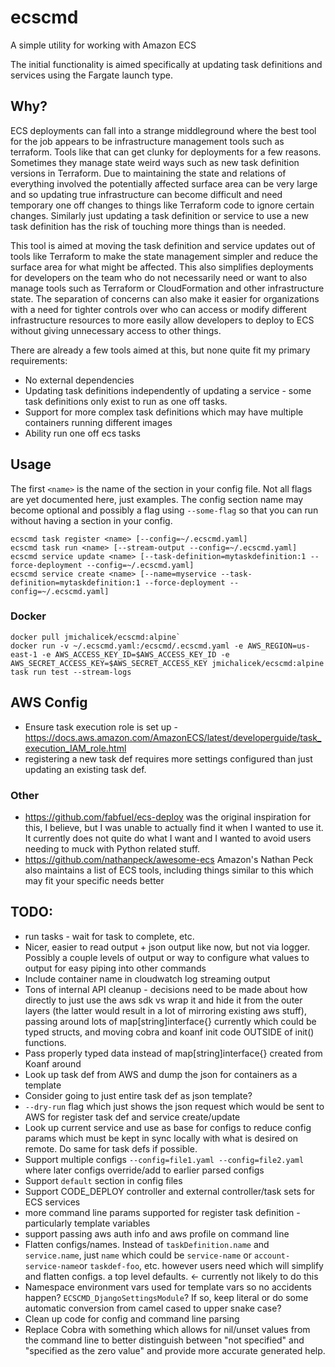 # ecscmd
A simple utility for working with Amazon ECS

The initial functionality is aimed specifically at updating task definitions and services using the Fargate launch type.

## Why?
ECS deployments can fall into a strange middleground where the best tool for the job appears to be infrastructure management tools such as terraform. Tools like that can get clunky for deployments for a few reasons. Sometimes they manage state weird ways such as new task definition versions in Terraform. Due to maintaining the state and relations of everything involved the potentially affected surface area can be very large and so updating true infrastructure can become difficult and need temporary one off changes to things like Terraform code to ignore certain changes. Similarly just updating a task definition or service to use a new task definition has the risk of touching more things than is needed.

This tool is aimed at moving the task definition and service updates out of tools like Terraform to make the state management simpler and reduce the surface area for what might be affected. This also simplifies deployments for developers on the team who do not necessarily need or want to also manage tools such as Terraform or CloudFormation and other infrastructure state. The separation of concerns can also make it easier for organizations with a need for tighter controls over who can access or modify different infrastructure resources to more easily allow developers to deploy to ECS without giving unnecessary access to other things.

There are already a few tools aimed at this, but none quite fit my primary requirements:
* No external dependencies
* Updating task definitions independently of updating a service - some task definitions only exist to run as one off tasks.
* Support for more complex task definitions which may have multiple containers running different images
* Ability run one off ecs tasks

## Usage
The first `<name>` is the name of the section in your config file. Not all flags are yet documented here, just examples. The config section name may become optional and possibly a flag using `--some-flag` so that you can run without having a section in your config.
```
ecscmd task register <name> [--config=~/.ecscmd.yaml]
ecscmd task run <name> [--stream-output --config=~/.ecscmd.yaml]
ecscmd service update <name> [--task-definition=mytaskdefinition:1 --force-deployment --config=~/.ecscmd.yaml]
ecscmd service create <name> [--name=myservice --task-definition=mytaskdefinition:1 --force-deployment --config=~/.ecscmd.yaml]
```

### Docker

```
docker pull jmichalicek/ecscmd:alpine`
docker run -v ~/.ecscmd.yaml:/ecscmd/.ecscmd.yaml -e AWS_REGION=us-east-1 -e AWS_ACCESS_KEY_ID=$AWS_ACCESS_KEY_ID -e AWS_SECRET_ACCESS_KEY=$AWS_SECRET_ACCESS_KEY jmichalicek/ecscmd:alpine task run test --stream-logs
```


## AWS Config
* Ensure task execution role is set up - https://docs.aws.amazon.com/AmazonECS/latest/developerguide/task_execution_IAM_role.html
* registering a new task def requires more settings configured than just updating an existing task def.


### Other
* https://github.com/fabfuel/ecs-deploy was the original inspiration for this, I believe, but I was unable to actually find it when I wanted to use it. It currently does not quite do what I want and I wanted to avoid users needing to muck with Python related stuff.
* https://github.com/nathanpeck/awesome-ecs Amazon's Nathan Peck also maintains a list of ECS tools, including things similar to this which may fit your specific needs better

## TODO:
* run tasks - wait for task to complete, etc.
* Nicer, easier to read output + json output like now, but not via logger. Possibly a couple levels of output or way to configure what values to output for easy piping into other commands
* Include container name in cloudwatch log streaming output
* Tons of internal API cleanup - decisions need to be made about how directly to just use the aws sdk vs wrap it and hide it from the outer layers (the latter would result in a lot of mirroring existing aws stuff), passing around lots of map[string]interface{} currently which could be typed structs, and moving cobra and koanf init code OUTSIDE of init() functions.
* Pass properly typed data instead of map[string]interface{} created from Koanf around
* Look up task def from AWS and dump the json for containers as a template
* Consider going to just entire task def as json template?
* `--dry-run` flag which just shows the json request which would be sent to AWS for register task def and service create/update
* Look up current service and use as base for configs to reduce config params which must be kept in sync locally with what is desired on remote. Do same for task defs if possible.
* Support multiple configs `--config=file1.yaml --config=file2.yaml` where later configs override/add to earlier parsed configs
* Support `default` section in config files
* Support CODE_DEPLOY controller and external controller/task sets for ECS services
* more command line params supported for register task definition - particularly template variables
* support passing aws auth info and aws profile on command line
* Flatten configs/names. Instead of `taskDefinition.name` and `service.name`, just `name` which could be `service-name` or `account-service-name`or `taskdef-foo`, etc. however users need which will simplify and flatten configs.
 a top level defaults. <- currently not likely to do this
* Namespace environment vars used for template vars so no accidents happen?  `ECSCMD_DjangoSettingsModule`? If so, keep literal or do some automatic conversion from camel cased to upper snake case?
* Clean up code for config and command line parsing
* Replace Cobra with something which allows for nil/unset values from the command line to better distinguish between "not specified" and "specified as the zero value" and provide more accurate generated help.
